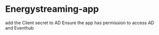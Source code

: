 # Energystreaming-app

add the Client secret to AD
Ensure the app has permission to access AD and Eventhub
